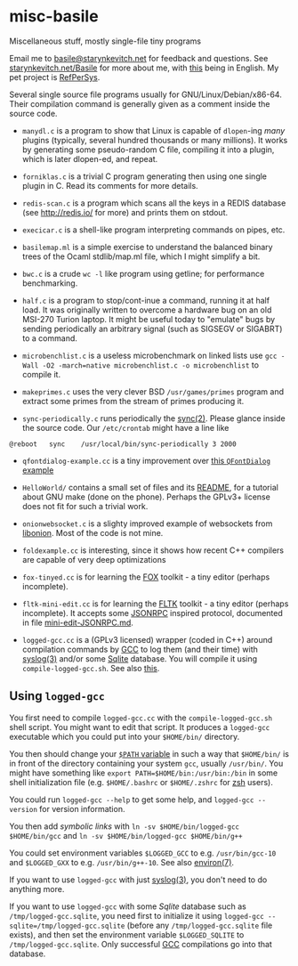 # misc-basile
Miscellaneous stuff, mostly single-file tiny programs

Email me to
[basile@starynkevitch.net](mailto:basile@starynkevitch.net) for
feedback and questions. See
[starynkevitch.net/Basile](http://starynkevitch.net/Basile/) for more
about me, with [this](http://starynkevitch.net/Basile/index_en.html)
being in English. My pet project is
[RefPerSys](http://refpersys.org/).

Several single source file programs usually for
GNU/Linux/Debian/x86-64. Their compilation command is generally given
as a comment inside the source code.

* `manydl.c` is a program to show that Linux is capable of `dlopen`-ing
  *many* plugins (typically, several hundred thousands or many
  millions). It works by generating some pseudo-random C file, compiling it
  into a plugin, which is later dlopen-ed, and repeat.

* `forniklas.c` is a trivial C program generating then using one single plugin
 in C. Read its comments for more details.

* `redis-scan.c` is a program which scans all the keys in a REDIS database
  (see http://redis.io/ for more) and prints them on stdout.

* `execicar.c` is a shell-like program interpreting commands on pipes, etc.

* `basilemap.ml` is a simple exercise to understand the balanced binary trees
of the Ocaml stdlib/map.ml file, which I might simplify a bit.

* `bwc.c`  is a crude `wc -l` like program using getline; for performance benchmarking.

* `half.c` is a program to stop/cont-inue a command, running it at
  half load. It was originally written to overcome a hardware bug on
  an old MSI-270 Turion laptop. It might be useful today to "emulate"
  bugs by sending periodically an arbitrary signal (such as SIGSEGV or
  SIGABRT) to a command.

* `microbenchlist.c`  is a useless microbenchmark on linked lists
  use `gcc -Wall -O2 -march=native microbenchlist.c -o microbenchlist`
  to compile it.

* `makeprimes.c` uses the very clever BSD `/usr/games/primes` program
  and extract some primes from the stream of primes producing it.

* `sync-periodically.c` runs periodically the
  [sync(2)](http://man7.org/linux/man-pages/man2/sync.2.html). Please
  glance inside the source code. Our `/etc/crontab` might have a line like

```
@reboot   sync    /usr/local/bin/sync-periodically 3 2000
```

* `qfontdialog-example.cc` is a tiny improvement over [this `QFontDialog` example](http://www.codebind.com/cpp-tutorial/qt-tutorial/qt-tutorials-for-beginners-qfontdialog-example/)

* `HelloWorld/` contains a small set of files and its
  [README](HelloWorld/README.md), for a tutorial about GNU make (done
  on the phone). Perhaps the GPLv3+ license does not fit for such a
  trivial work.

* `onionwebsocket.c` is a slighty improved example of websockets from
  [libonion](https://www.coralbits.com/libonion/). Most of the code is
  not mine.

* `foldexample.cc` is interesting, since it shows how recent C++ compilers are capable of very deep optimizations

* `fox-tinyed.cc` is for learning the [FOX](https://fox-toolkit.org/) toolkit - a tiny editor (perhaps incomplete).

* `fltk-mini-edit.cc` is for learning the
  [FLTK](https://fltk-toolkit.org/) toolkit - a tiny editor (perhaps
  incomplete). It accepts some
  [JSONRPC](https://www.jsonrpc.org/specification) inspired protocol,
  documented in file
  [mini-edit-JSONRPC.md](https://github.com/bstarynk/misc-basile/[mini-edit-JSONRPC.md).

* `logged-gcc.cc` is a (GPLv3 licensed) wrapper (coded in C++) around
  compilation commands by [GCC](http://gcc.gnu.org/) to log them (and
  their time) with
  [syslog(3)](https://man7.org/linux/man-pages/man3/syslog.3.html)
  and/or some [Sqlite](http://sqlite.org/) database. You will compile
  it using `compile-logged-gcc.sh`.  See also
  [this](https://unix.stackexchange.com/questions/605505/how-to-log-compilation-commands-on-linux-with-gcc).

## Using `logged-gcc`

You first need to compile `logged-gcc.cc` with the
`compile-logged-gcc.sh` shell script. You might want to edit that
script. It produces a `logged-gcc` executable which you could put into
your `$HOME/bin/` directory.

You then should change your [`$PATH`
variable](https://en.wikipedia.org/wiki/PATH_(variable)) in such a way
that `$HOME/bin/` is in front of the directory containing your system
`gcc`, usually `/usr/bin/`. You might have something like `export
PATH=$HOME/bin:/usr/bin:/bin` in some shell initialization file
(e.g. `$HOME/.bashrc` or `$HOME/.zshrc` for [zsh](http://zsh.org/)
users).

You could run `logged-gcc --help` to get some help, and `logged-gcc
--version` for version information.

You then add *symbolic links* with `ln -sv $HOME/bin/logged-gcc $HOME/bin/gcc` and  `ln -sv $HOME/bin/logged-gcc $HOME/bin/g++`

You could set environment variables `$LOGGED_GCC` to
e.g. `/usr/bin/gcc-10` and `$LOGGED_GXX` to
e.g. `/usr/bin/g++-10`. See also
[environ(7)](https://man7.org/linux/man-pages/man7/environ.7.html).

If you want to use `logged-gcc` with just
[syslog(3)](https://man7.org/linux/man-pages/man3/syslog.3.html), you
don't need to do anything more.

If you want to use `logged-gcc` with some *Sqlite* database such as
`/tmp/logged-gcc.sqlite`, you need first to initialize it using
`logged-gcc --sqlite=/tmp/logged-gcc.sqlite` (before any
`/tmp/logged-gcc.sqlite` file exists), and then set the environment
variable `$LOGGED_SQLITE` to `/tmp/logged-gcc.sqlite`. Only successful
[GCC](http://gcc.gnu.org/) compilations go into that database.
